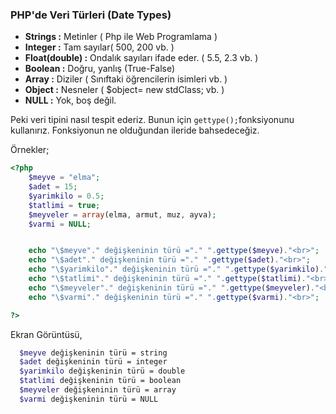 ### PHP'de Veri Türleri (Date Types)

- **Strings :** Metinler ( Php ile Web Programlama )
- **Integer :** Tam sayılar( 500, 200 vb. )
- **Float(double) :**  Ondalık sayıları ifade eder. ( 5.5, 2.3 vb. )
- **Boolean :** Doğru, yanlış (True-False)
- **Array :** Diziler ( Sınıftaki öğrencilerin isimleri vb. )
- **Object :** Nesneler ( $object= new stdClass; vb. )
- **NULL :**  Yok, boş değil.

Peki veri tipini nasıl tespit ederiz. Bunun için `gettype();`fonksiyonunu kullanırız. Fonksiyonun ne olduğundan ileride bahsedeceğiz.

Örnekler;
```php
<?php
    $meyve = "elma";
    $adet = 15;
    $yarimkilo = 0.5;
    $tatlimi = true;
    $meyveler = array(elma, armut, muz, ayva);
    $varmi = NULL;


    echo "\$meyve"." değişkeninin türü ="." ".gettype($meyve)."<br>";
    echo "\$adet"." değişkeninin türü ="." ".gettype($adet)."<br>";
    echo "\$yarimkilo"." değişkeninin türü ="." ".gettype($yarimkilo)."<br>";
    echo "\$tatlimi"." değişkeninin türü ="." ".gettype($tatlimi)."<br>";
    echo "\$meyveler"." değişkeninin türü ="." ".gettype($meyveler)."<br>";
    echo "\$varmi"." değişkeninin türü ="." ".gettype($varmi)."<br>";

?>
```
Ekran Görüntüsü,
```sh
  $meyve değişkeninin türü = string
  $adet değişkeninin türü = integer
  $yarimkilo değişkeninin türü = double
  $tatlimi değişkeninin türü = boolean
  $meyveler değişkeninin türü = array
  $varmi değişkeninin türü = NULL
```
